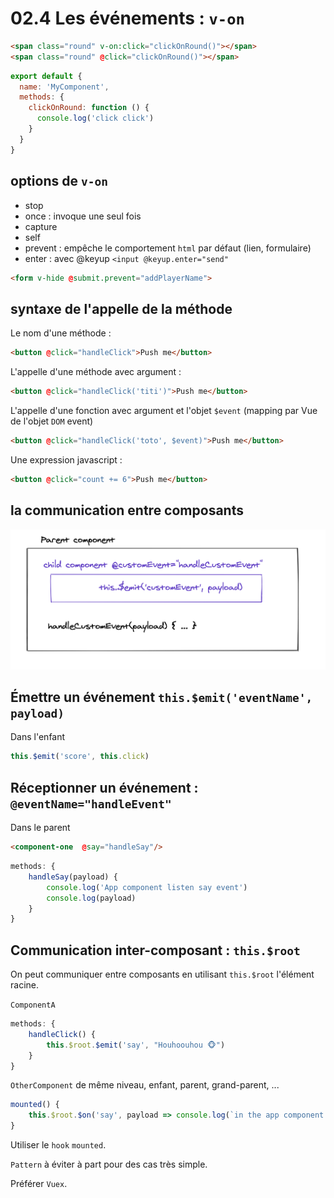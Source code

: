 # 02.4 Les événements : `v-on`

```html
<span class="round" v-on:click="clickOnRound()"></span>
<span class="round" @click="clickOnRound()"></span>
```

```js
export default {
  name: 'MyComponent',
  methods: {
    clickOnRound: function () {
      console.log('click click')
    }
  }
}
```

## options de `v-on`

- stop
- once : invoque une seul fois
- capture
- self
- prevent : empêche le comportement `html` par défaut (lien, formulaire)
- enter : avec @keyup `<input @keyup.enter="send"`

```html
<form v-hide @submit.prevent="addPlayerName">
```

 

## syntaxe de l'appelle de la méthode

Le nom d'une méthode :

```html
<button @click="handleClick">Push me</button>
```

L'appelle d'une méthode avec argument :

```html
<button @click="handleClick('titi')">Push me</button>
```

L'appelle d'une fonction avec argument et l'objet `$event` (mapping par Vue de l'objet `DOM` event)

```html
<button @click="handleClick('toto', $event)">Push me</button>
```

Une expression javascript :

```html
<button @click="count += 6">Push me</button>
```



## la communication entre composants

<img src="assets/evnet-communication.png" alt="evnet-communication" style="zoom:50%;" />

## Émettre un événement `this.$emit('eventName', payload)`

Dans l'enfant

```js
this.$emit('score', this.click)
```



## Réceptionner un événement : `@eventName="handleEvent"`

Dans le parent

```html
<component-one  @say="handleSay"/>
```

```js
methods: {
    handleSay(payload) {
        console.log('App component listen say event')
        console.log(payload)
    }
}
```



## Communication inter-composant : `this.$root`

On peut communiquer entre composants en utilisant `this.$root` l'élément racine.

`ComponentA`

```js
methods: {
    handleClick() {
        this.$root.$emit('say', "Houhoouhou 🐵")
    }
}
```

`OtherComponent` de même niveau, enfant, parent, grand-parent, ...

```js
mounted() {
    this.$root.$on('say', payload => console.log(`in the app component payload : ${payload}`))
}
```

Utiliser le `hook` `mounted`.

`Pattern` à éviter à part pour des cas très simple.

Préférer `Vuex`.